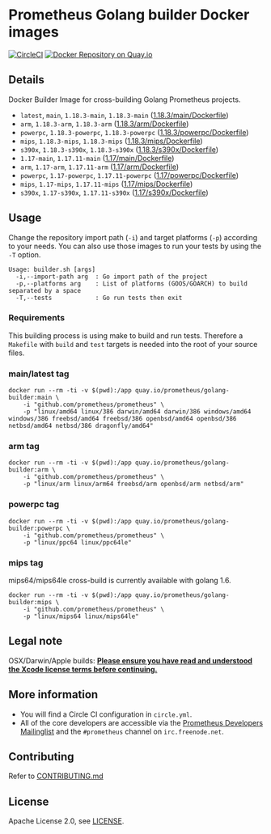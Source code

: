 # Prometheus Golang builder Docker images

[![CircleCI](https://circleci.com/gh/prometheus/golang-builder/tree/master.svg?style=shield)][circleci]
[![Docker Repository on Quay.io](https://quay.io/repository/prometheus/golang-builder/status)][quayio]

## Details

Docker Builder Image for cross-building Golang Prometheus projects.

- `latest`, `main`, `1.18.3-main`, `1.18.3-main` ([1.18.3/main/Dockerfile](1.18.3/main/Dockerfile))
- `arm`, `1.18.3-arm`, `1.18.3-arm` ([1.18.3/arm/Dockerfile](1.18.3/arm/Dockerfile))
- `powerpc`, `1.18.3-powerpc`, `1.18.3-powerpc` ([1.18.3/powerpc/Dockerfile](1.18.3/powerpc/Dockerfile))
- `mips`, `1.18.3-mips`, `1.18.3-mips` ([1.18.3/mips/Dockerfile](1.18.3/mips/Dockerfile))
- `s390x`, `1.18.3-s390x`, `1.18.3-s390x` ([1.18.3/s390x/Dockerfile](1.18.3/s390x/Dockerfile))
- `1.17-main`, `1.17.11-main` ([1.17/main/Dockerfile](1.17/main/Dockerfile))
- `arm`, `1.17-arm`, `1.17.11-arm` ([1.17/arm/Dockerfile](1.17/arm/Dockerfile))
- `powerpc`, `1.17-powerpc`, `1.17.11-powerpc` ([1.17/powerpc/Dockerfile](1.17/powerpc/Dockerfile))
- `mips`, `1.17-mips`, `1.17.11-mips` ([1.17/mips/Dockerfile](1.17/mips/Dockerfile))
- `s390x`, `1.17-s390x`, `1.17.11-s390x` ([1.17/s390x/Dockerfile](1.17/s390x/Dockerfile))

## Usage

Change the repository import path (`-i`) and target platforms (`-p`) according to your needs.
You can also use those images to run your tests by using the `-T` option.

```
Usage: builder.sh [args]
  -i,--import-path arg  : Go import path of the project
  -p,--platforms arg    : List of platforms (GOOS/GOARCH) to build separated by a space
  -T,--tests            : Go run tests then exit
```

### Requirements

This building process is using make to build and run tests.
Therefore a `Makefile` with `build` and `test` targets is needed into the root of your source files.

### main/latest tag

```
docker run --rm -ti -v $(pwd):/app quay.io/prometheus/golang-builder:main \
    -i "github.com/prometheus/prometheus" \
    -p "linux/amd64 linux/386 darwin/amd64 darwin/386 windows/amd64 windows/386 freebsd/amd64 freebsd/386 openbsd/amd64 openbsd/386 netbsd/amd64 netbsd/386 dragonfly/amd64"
```

### arm tag

```
docker run --rm -ti -v $(pwd):/app quay.io/prometheus/golang-builder:arm \
    -i "github.com/prometheus/prometheus" \
    -p "linux/arm linux/arm64 freebsd/arm openbsd/arm netbsd/arm"
```

### powerpc tag

```
docker run --rm -ti -v $(pwd):/app quay.io/prometheus/golang-builder:powerpc \
    -i "github.com/prometheus/prometheus" \
    -p "linux/ppc64 linux/ppc64le"
```

### mips tag

mips64/mips64le cross-build is currently available with golang 1.6.

```
docker run --rm -ti -v $(pwd):/app quay.io/prometheus/golang-builder:mips \
    -i "github.com/prometheus/prometheus" \
    -p "linux/mips64 linux/mips64le"
```

## Legal note

OSX/Darwin/Apple builds:
**[Please ensure you have read and understood the Xcode license
   terms before continuing.](https://www.apple.com/legal/sla/docs/xcode.pdf)**

## More information

  * You will find a Circle CI configuration in `circle.yml`.
  * All of the core developers are accessible via the [Prometheus Developers Mailinglist](https://groups.google.com/forum/?fromgroups#!forum/prometheus-developers) and the `#prometheus` channel on `irc.freenode.net`.

## Contributing

Refer to [CONTRIBUTING.md](CONTRIBUTING.md)

## License

Apache License 2.0, see [LICENSE](LICENSE).

[quayio]: https://quay.io/repository/prometheus/golang-builder
[circleci]: https://circleci.com/gh/prometheus/golang-builder


